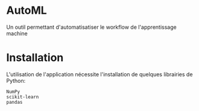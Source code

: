 # AutoML
Un outil  permettant d'automatisatiser le workflow de l'apprentissage machine

# Installation

L'utilisation de l'application nécessite l'installation de quelques librairies de Python:


    NumPy
    scikit-learn
    pandas
